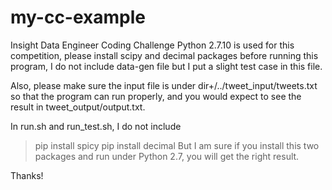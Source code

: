 # my-cc-example
Insight Data Engineer Coding Challenge
Python 2.7.10 is used for this competition,
please install scipy and decimal packages before running this program, I do not include data-gen file but I put a slight test case in this file.

Also, please make sure the input file is under dir+/../tweet_input/tweets.txt so that the program can run properly, and you would expect to see the result in tweet_output/output.txt.

In run.sh and run_test.sh, I do not include
> pip install spicy
> pip install decimal
But I am sure if you install this two packages and run under Python 2.7, you will get the right result.

Thanks!